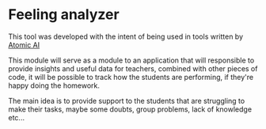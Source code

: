 # Feeling analyzer

This tool was developed with the intent of being used in tools written by [Atomic AI](https://github.com/labsatomicai)

This module will serve as a module to an application that will responsible to provide insights and useful data for
teachers, combined with other pieces of code, it will be possible to track how the students are performing, if they're
happy doing the homework.

The main idea is to provide support to the students that are struggling to make their tasks, maybe some doubts, group
problems, lack of knowledge etc...
